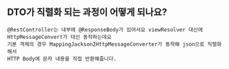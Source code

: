 ## DTO가 직렬화 되는 과정이 어떻게 되나요?


```
@RestController는 내부에 @ResponseBody가 있어서요 viewResolver 대신에 HttpMessageConvert가 대신 동작하는데요
기본 객체의 경우 MappingJackson2HttpMessageConverter가 동작해 json으로 직렬화 해서
HTTP Body에 문자 내용을 직접 반환해줍니다.
```
